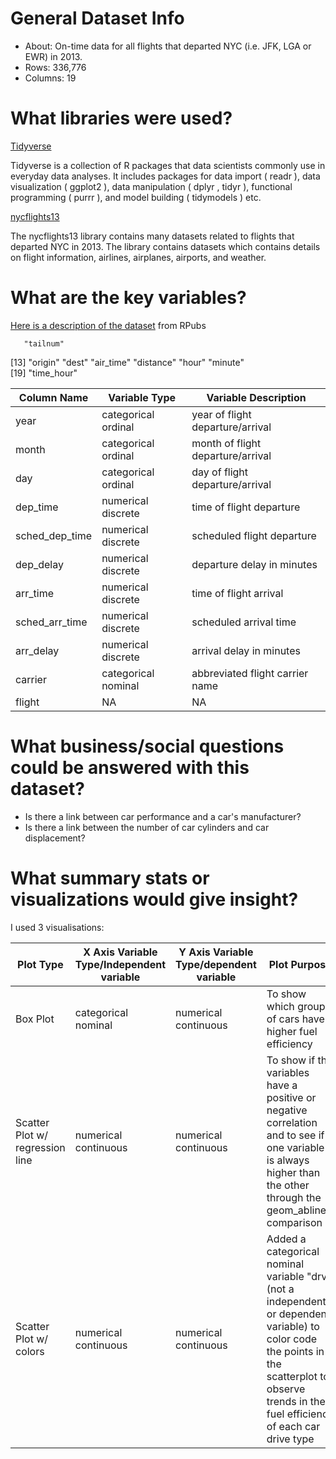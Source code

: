 # General Dataset Info

* About: On-time data for all flights that departed NYC (i.e. JFK, LGA or EWR) in 2013.
* Rows: 336,776
* Columns: 19

# What libraries were used?

<ins> Tidyverse </ins>

Tidyverse is a collection of R packages that data scientists commonly use in everyday data analyses. It includes packages for data import ( readr ), data visualization ( ggplot2 ), data manipulation ( dplyr , tidyr ), functional programming ( purrr ), and model building ( tidymodels ) etc.

<ins> nycflights13 </ins>

The nycflights13 library contains many datasets related to flights that departed NYC in 2013. The library contains datasets which contains details on flight information, airlines, airplanes, airports, and weather. 

# What are the key variables?

[Here is a description of the dataset](https://rpubs.com/shailesh/mpg-exploration) from RPubs

       "tailnum"       
[13] "origin"         "dest"           "air_time"       "distance"       "hour"           "minute"        
[19] "time_hour"

| Column Name  | Variable Type | Variable Description |
| ------------- | ------------- | ------------- |
| year  | categorical ordinal  | year of flight departure/arrival  |
| month  | categorical ordinal  | month of flight departure/arrival  |
| day  | categorical ordinal  | day of flight departure/arrival  |
| dep_time  | numerical discrete  | time of flight departure  |
| sched_dep_time  | numerical discrete  | scheduled flight departure  |
| dep_delay  | numerical discrete  | departure delay in minutes  |
| arr_time  | numerical discrete  | 	time of flight arrival  |
| sched_arr_time  | numerical discrete  | scheduled arrival time|
| arr_delay  | numerical discrete  | arrival delay in minutes  |
| carrier  | categorical nominal  | abbreviated flight carrier name  |
| flight  | NA  | NA  |

# What business/social questions could be answered with this dataset?

* Is there a link between car performance and a car's manufacturer?
* Is there a link between the number of car cylinders and car displacement?

# What summary stats or visualizations would give insight?

I used 3 visualisations:

| Plot Type  | X Axis Variable Type/Independent variable | Y Axis Variable Type/dependent variable | Plot Purpose |
| ------------- | ------------- | ------------- | ------------- |
| Box Plot  | categorical nominal  | numerical continuous  | To show which groups of cars have higher fuel efficiency |
| Scatter Plot w/ regression line  | numerical continuous  | numerical continuous  | To show if the variables have a positive or negative correlation and to see if one variable is always higher than the other through the geom_abline() comparison |
| Scatter Plot w/ colors  | numerical continuous  | numerical continuous  | Added a categorical nominal variable "drv" (not a independent or dependent variable) to color code the points in the scatterplot to observe trends in the fuel efficiency of each car drive type |

